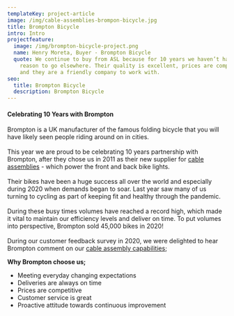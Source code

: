 ```yaml
---
templateKey: project-article
image: /img/cable-assemblies-brompon-bicycle.jpg
title: Brompton Bicycle
intro: Intro
projectfeature:
  image: /img/brompton-bicycle-project.png
  name: Henry Moreta, Buyer - Brompton Bicycle
  quote: We continue to buy from ASL because for 10 years we haven’t had any
    reason to go elsewhere. Their quality is excellent, prices are competitive
    and they are a friendly company to work with.
seo:
  title: Brompton Bicycle
  description: Brompton Bicycle
---
```

#### **Celebrating 10 Years with Brompton**

Brompton is a UK manufacturer of the famous folding bicycle that you will have likely seen people riding around on in cities.\
\
This year we are proud to be celebrating 10 years partnership with Brompton, after they chose us in 2011 as their new supplier for [cable assemblies](/cable-assemblies) - which power the front and back bike lights.\
\
Their bikes have been a huge success all over the world and especially during 2020 when demands began to soar. Last year saw many of us turning to cycling as part of keeping fit and healthy through the pandemic.\
\
During these busy times volumes have reached a record high, which made it vital to maintain our efficiency levels and deliver on time. To put volumes into perspective, Brompton sold 45,000 bikes in 2020!\
\
During our customer feedback survey in 2020, we were delighted to hear Brompton comment on our [cable assembly capabilities](/cable-assembly);

**Why Brompton choose us;**

* Meeting everyday changing expectations 
* Deliveries are always on time 
* Prices are competitive 
* Customer service is great 
* Proactive attitude towards continuous improvement